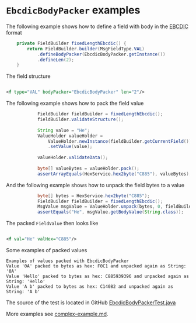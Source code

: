 # `EbcdicBodyPacker` examples

The following example shows how to define a field with body in the [EBCDIC](https://en.wikipedia.org/wiki/EBCDIC) format
```Java
    private FieldBuilder fixedLengthEbcdic() {
        return FieldBuilder.builder(MsgFieldType.VAL)
            .defineBodyPacker(EbcdicBodyPacker.getInstance())
            .defineLen(2);
    }
```

The field structure
```XML

<f type="VAL" bodyPacker="EbcdicBodyPacker" len="2"/>
```

The following example shows how to pack the field value
```Java
            FieldBuilder fieldBuilder = fixedLengthEbcdic();
            fieldBuilder.validateStructure();
    
            String value = "He";
            ValueHolder valueHolder =
                ValueHolder.newInstance(fieldBuilder.getCurrentField())
                .setValue(value);
            
            valueHolder.validateData();
    
            byte[] valueBytes = valueHolder.pack();
            assertArrayEquals(HexService.hex2byte("C885"), valueBytes);
```

And the following example shows how to unpack the field bytes to a value
```Java
            byte[] bytes = HexService.hex2byte("C885");
            FieldBuilder fieldBuilder = fixedLengthEbcdic();
            MsgValue msgValue = ValueHolder.unpack(bytes, 0, fieldBuilder.getCurrentField());
            assertEquals("He", msgValue.getBodyValue(String.class));
```

The packed `FieldValue` then looks like
```XML

<f val="He" valHex="C885"/>
```

Some examples of packed values
```
Examples of values packed with EbcdicBodyPacker
Value '0A' packed to bytes as hex: F0C1 and unpacked again as String: '0A'
Value 'Hello' packed to bytes as hex: C885939396 and unpacked again as String: 'Hello'
Value 'A b' packed to bytes as hex: C14082 and unpacked again as String: 'A b'
```

The source of the test is located in GitHub [EbcdicBodyPackerTest.java](https://github.com/credibledoc/credible-doc/blob/master/iso-8583-packer/src/test/java/com/credibledoc/iso8583packer/ebcdic/EbcdicBodyPackerTest.java)

More examples see [complex-example.md](../complex-example.md).